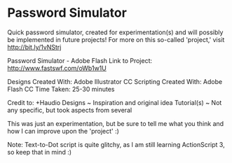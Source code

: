 # Password Simulator
Quick password simulator, created for experimentation(s) and will possibly be implemented in future projects! For more on this so-called 'project,' visit http://bit.ly/1vNStrj

Password Simulator - Adobe Flash
Link to Project: http://www.fastswf.com/oWb1w1U

Designs Created With: Adobe Illustrator CC
Scripting Created With: Adobe Flash CC
Time Taken: 25-30 minutes

Credit to:
+Haudio Designs  ~ Inspiration and original idea
Tutorial(s) ~ Not any specific, but took aspects from several

This was just an experimentation, but be sure to tell me what you think and how I can improve upon the 'project' :)

Note: Text-to-Dot script is quite glitchy, as I am still learning ActionScript 3, so keep that in mind :)
